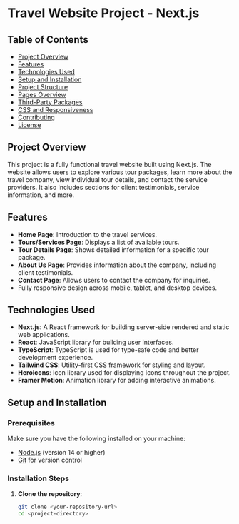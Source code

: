 # Travel Website Project - Next.js

## Table of Contents

- [Project Overview](#project-overview)
- [Features](#features)
- [Technologies Used](#technologies-used)
- [Setup and Installation](#setup-and-installation)
- [Project Structure](#project-structure)
- [Pages Overview](#pages-overview)
- [Third-Party Packages](#third-party-packages)
- [CSS and Responsiveness](#css-and-responsiveness)
- [Contributing](#contributing)
- [License](#license)

## Project Overview

This project is a fully functional travel website built using Next.js. The website allows users to explore various tour packages, learn more about the travel company, view individual tour details, and contact the service providers. It also includes sections for client testimonials, service information, and more.

## Features

- **Home Page**: Introduction to the travel services.
- **Tours/Services Page**: Displays a list of available tours.
- **Tour Details Page**: Shows detailed information for a specific tour package.
- **About Us Page**: Provides information about the company, including client testimonials.
- **Contact Page**: Allows users to contact the company for inquiries.
- Fully responsive design across mobile, tablet, and desktop devices.

## Technologies Used

- **Next.js**: A React framework for building server-side rendered and static web applications.
- **React**: JavaScript library for building user interfaces.
- **TypeScript**: TypeScript is used for type-safe code and better development experience.
- **Tailwind CSS**: Utility-first CSS framework for styling and layout.
- **Heroicons**: Icon library used for displaying icons throughout the project.
- **Framer Motion**: Animation library for adding interactive animations.

## Setup and Installation

### Prerequisites

Make sure you have the following installed on your machine:

- [Node.js](https://nodejs.org/) (version 14 or higher)
- [Git](https://git-scm.com/) for version control

### Installation Steps

1. **Clone the repository**:
   ```bash
   git clone <your-repository-url>
   cd <project-directory>
   ```
